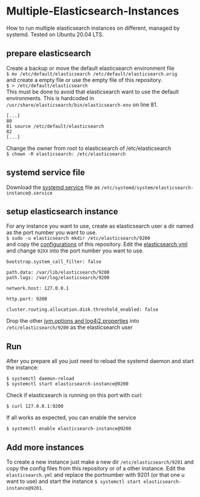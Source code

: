 # Multiple-Elasticsearch-Instances
How to run multiple elasticsearch instances on different, managed by systemd.
Tested on Ubuntu 20.04 LTS.

## prepare elasticsearch
Create a backup or move  the default elasticsearch environment file<br>
```$ mv /etc/default/elasticsearch /etc/default/elasticsearch.orig```<br>
and create a empty file or use the empty file of this repository.<br>
```$ > /etc/default/elasticsearch```<br>
This must be done to avoid that elasticsearch want to use the default environments. This is hardcoded in `/usr/share/elasticsearch/bin/elasticsearch-env` on line 81.<br>
```
[...]
80                                  
81 source /etc/default/elasticsearch
82                                                            
[...]
```

Change the owner from root to elasticsearch of /etc/elasticsearch<br>
```$ chown -R elasticsearch: /etc/elasticsearch```

## systemd service file
Download the [systemd service](https://github.com/Kaisa-Marysia/Multiple-Elasticsearch-Instances/blob/main/etc/systemd/system/elasticsearch-instance%40.service) file as `/etc/systemd/system/elasticsearch-instance@.service`

## setup elasticsearch instance
For any instance you want to use, create as elasticsearch user a dir named as the port number you want to use.<br>
```$ sudo -u elasticsearch mkdir /etc/elasticsearch/9200```<br>
and copy the [configurations](https://github.com/Kaisa-Marysia/Multiple-Elasticsearch-Instances/tree/main/etc/elasticsearch/92XX) of this repository. Edit the [elasticsearch.yml](https://github.com/Kaisa-Marysia/Multiple-Elasticsearch-Instances/blob/main/etc/elasticsearch/92XX/elasticsearch.yml) and change `92XX` into the port number you want to use. 

```
bootstrap.system_call_filter: false

path.data: /var/lib/elasticsearch/9200
path.logs: /var/log/elasticsearch/9200

network.host: 127.0.0.1

http.port: 9200

cluster.routing.allocation.disk.threshold_enabled: false
```

Drop the other [jvm.options and log4j2.properties](https://github.com/Kaisa-Marysia/Multiple-Elasticsearch-Instances/tree/main/etc/elasticsearch/92XX) into `/etc/elasticsearch/9200` as the elasticsearch user<br>

## Run 
After you prepare all you just need to reload the systemd daemon and start the instance:<br>
```
$ systemctl daemon-reload
$ systemctl start elasticsearch-instance@9200
```
Check if elasticsearch is running on this port with curl:<br>
```
$ curl 127.0.0.1:9200
```
If all works as expected, you can enable the service<br>
```
$ systemctl enable elasticsearch-instance@9200
```

## Add more instances

To create a new instance just make a new dir `/etc/elasticsearch/9201` and copy the config files from this repository or of a other instance. Edit the `elasticsearch.yml` and replace the portnumber with 9201 (or that one u want to use) and start the instance `$ systemctl start elasticsearch-instance@9201`.
